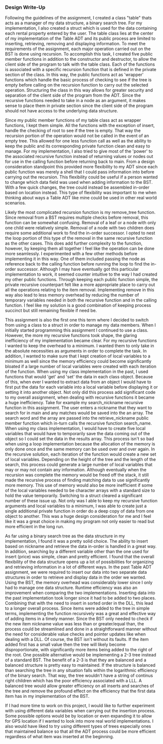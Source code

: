 ### Design Write-Up
Following the guidelines of the assignment, I created a class "table" thats acts as a manager of my data structure, a binary search tree. For my implementation, I also created a struct which is used for the data containing each rental property entered by the user.
The table class lies at the center of my implementation of the Table ADT and its public process are limited to inserting, retrieving, removing and displaying information. To meet the requirements of the assignment, each major operation carried out on the BST is done using recursion. To accomplish this task, I created five public member functions in addition to the constructor and destructor, to allow the client side of the program to talk with the table class. Each of the functions is associated with a specific recursion function that is defined in the private section of the class. In this way, the public functions act as 'wrapper' functions which handle the basic process of checking to see if the tree is empty before calling on the recursion function to carry out the selected operation. Structuring the class in this way allows for greater security and separation of the client side of the program from the ADT. Since the recursive functions needed to take in a node as an argument, it makes sense to place them in private section since the client side of the program should not have access to the underlying data structure.

Since my public member functions of my table class act as wrapper functions, I kept them simple. All the functions with the exception of insert, handle the checking of root to see if the tree is empty. That way the recursion portion of the operation would not be called in the event of an empty tree. This allowed for one less function call as well as the ability to keep the public and its corresponding private function clean and easy to manage. For my implementation, I also tried to give most of the 'power'  to the associated recursive function instead of returning values or nodes out for use in the calling function before returning back to main. From a design consideration standpoint this provided more flexibility to my ADT since each public function was merely a shell that I could pass information into before carrying out the recursion. This flexibility could be useful if a person wanted to change which data field was used when adding information to the BST. With a few quick changes, the tree could instead be assembled in-order based on location instead. This type of flexibility was important to me when thinking about ways a Table ADT like mine could be used in other real world scenarios.

Likely the most complicated recursion function is my remove_tree function. Since removal from a BST requires multiple checks before removal, this function can be somewhat confusing. Removal of a leaf or a node with only one child were relatively simple. Removal of a node with two children does require some additional work to find the in-order successor. I opted to nest the loop portion of this type of the removal in the same recursive function as the other cases. This does add further complexity to the function, however, by keeping them all together I feel like the operation can be done more seamlessly. I experimented with a few other methods before implementing it in this way. One of them included passing the node as reference back to the calling function before running the loop to find the in-order successor. Although I may have eventually got this particular implementation to work, it seemed counter intuitive to the way I had created my other public functions. Through keeping each public function simple, the private recursive counterpart felt like a more appropriate place to carry out all the operations relating to the item removal. Implementing remove in this way also lead to less memory overhead by reducing the number of temporary variables needed in both the recursive function and in the calling function. I feel like my solution is a good combination of keeping process succinct but still remaining flexible if need be.

This assignment is also the first one this term where I decided to switch from using a class to a struct in order to manage my data members. When I initially started programming this assignment I continued to use a class. However, the more my recursive functions took shape, the glaring inefficiency of my implementation became clear. For my recursive functions I wanted to keep the overhead to a minimum. I wanted them to only take in the absolute necessities as arguments in order to complete the task. In addition, I wanted to make sure that I kept creation of local variables to a minimum as well since the memory efficiency could become significantly bloated if a large number of local variables were created with each iteration of the function. When using my class implementation in the past, I used functions that would 'get' and 'set' the data in each class object. Because of this, when ever I wanted to extract data from an object I would have to first put the data for each variable into a local variable before displaying it or setting it into another object. Not only did this process add significant code to my overall assignment, when dealing with recursive functions it became a huge inefficiency. Take for example my search_nickname recursive function in this assignment. The user enters a nickname that they want to search for in main and any matches would be saved into the an array. The search word and the array are passed into the retrieve_nickname public member function which in-turn calls the recursive function search_name. When using my class implementation, I would have to create five local variables that would have to temporarily save the data coming out of the object so I could set the data in the results array. This process isn't so bad when using a loop implementation because the allocation of the memory is only done once and the same memory can be used over and over again. In the recursive solution, each iteration of the function would create a new set of local variables. Depending on the height of the tree and the length of the search, this process could generate a large number of local variables that may or may not contain any information. Although eventually when the recursion was complete the memory would be freed off the stack, it still made the recursive process of finding matching data to use significantly more memory. This use of memory would also be more inefficient if some of the local variables needed to be character arrays with a standard size to hold the value temporarily. Switching to a struct cleared a significant number of these issue up. Not only was I able to keep my recursive function arguments and local variables to a minimum, I was able to create just a single additional private function in order do a deep copy of data from one object to another. This was a huge design consideration for me and I feel like it was a great choice in making my program not only easier to read but more efficient in the long run.

As far using a binary search tree as the data structure in my implementation, I found it was a pretty solid choice. The ability to insert based on nickname and retrieve the data in-order is handled in a great way. In addition, searching by a different variable other than the one used for insert (price) was simple, clean and pretty efficient. I found that the overall flexibility of the data structure opens up a lot of possibilities for organizing and retrieving information in a lot of different ways. In the past Table ADT assignment, we were required to insert our data into two separate data structures in order to retrieve and display data in the order we wanted. Using the BST, the memory overhead was considerably lower since I only had to manage one data structure. Runtime efficiency was also an improvement when comparing the two implementations. Inserting data into the past implementation took longer since it had to be added to two places. Combining that with the need to insert in sorted order in the DLL, this lead to a longer overall process. Since items were added to the tree in simple terms, implementing the function recursively was a great and effective way of adding items in a timely manner. Since the BST only needed to check if the new item nickname value was less than or greater/equal than, the process could be streamlined and done in a straightforward manner without the need for considerable value checks and pointer updates like when dealing with a DLL. Of course, the BST isn't without its faults. If the item added first has a small value then the tree will likely become disproportionate, with significantly more items being added to the right of the root. One possible alternative would be implementing a 2-3 tree instead of a standard BST. The benefit of a 2-3 is that they are balanced and a balanced structure is pretty easy to maintained. If the structure is balanced than searching the tree in any situation falls within the logarithmic efficiency of the binary search. That way, the tree wouldn't have a string of continus right children which has the poor efficiency associated with a LLL. A balanced tree would allow greater efficiency on all inserts  and searches of the tree and remove the profound effect on the efficiency that the first data item has in my implementation of the BST.

If I had more time to work on this project, I would like to further experiment with using different data variables when carrying out the insertion process. Some possible options would be by location or even expanding it to allow for GPS location if I wanted to look into more real world implementations. I also would have liked to try using different types of trees especially ones that maintained balance so that all the ADT process could be more efficient regardless of what item was inserted at the beginning.

